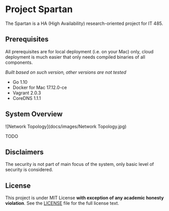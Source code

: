 # Project Spartan

The Spartan is a HA (High Availability) research-oriented project for IT 485.

## Prerequisites

All prerequisites are for local deployment (i.e. on your Mac) only, cloud deployment is much easier that only needs compiled binaries of all components.

_Built based on such version, other versions are not tested_

- Go 1.10 
- Docker for Mac 17.12.0-ce
- Vagrant 2.0.3
- CoreDNS 1.1.1

## System Overview

![Network Topology](docs/images/Network Topology.jpg)

TODO

## Disclaimers

The security is not part of main focus of the system, only basic level of security is considered.

## License

This project is under MIT License **with exception of any academic honesty violation**. See the [LICENSE](LICENSE) file for the full license text.